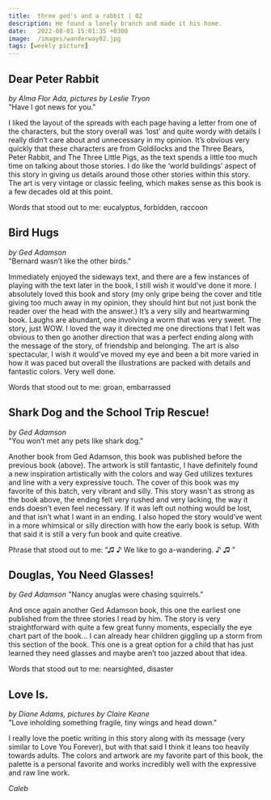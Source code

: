 ```yaml
---
title:  three ged's and a rabbit | 02
description: He found a lonely branch and made it his home.
date:   2022-08-01 15:01:35 +0300
image:  /images/wanderway02.jpg
tags: [weekly picture]
---
```

## Dear Peter Rabbit
*by Alma Flor Ada, pictures by Leslie Tryon* <br>
"Have I got news for you."

I liked the layout of the spreads with each page having a letter from one of the characters, but the story overall was ‘lost’ and quite wordy with details I really didn’t care about and unnecessary in my opinion. It’s obvious very quickly that these characters are from Goldilocks and the Three Bears, Peter Rabbit, and The Three Little Pigs, as the text spends a little too much time on talking about those stories. I do like the ‘world buildings’ aspect of this story in giving us details around those other stories within this story. The art is very vintage or classic feeling, which makes sense as this book is a few decades old at this point.

Words that stood out to me: eucalyptus, forbidden, raccoon


## Bird Hugs
*by Ged Adamson* <br>
"Bernard wasn’t like the other birds."

Immediately enjoyed the sideways text, and there are a few instances of playing with the text later in the book, I still wish it would’ve done it more. I absolutely loved this book and story (my only gripe being the cover and title giving too much away in my opinion, they should hint but not just bonk the reader over the head with the answer.) It’s a very silly and heartwarming book. Laughs are abundant, one involving a worm that was very sweet. The story, just WOW. I loved the way it directed me one directions that I felt was obvious to then go another direction that was a perfect ending along with the message of the story, of friendship and belonging. The art is also spectacular, I wish it would’ve moved my eye and been a bit more varied in how it was paced but overall the illustrations are packed with details and fantastic colors. Very well done.

Words that stood out to me: groan, embarrassed


## Shark Dog and the School Trip Rescue!
*by Ged Adamson* <br>
"You won’t met any pets like shark dog."

Another book from Ged Adamson, this book was published before the previous book (above). The artwork is still fantastic, I have definitely found a new inspiration artistically with the colors and way Ged utilizes textures and line with a very expressive touch. The cover of this book was my favorite of this batch, very vibrant and silly. This story wasn't as strong as the book above, the ending felt very rushed and very lacking, the way it ends doesn’t even feel necessary. If it was left out nothing would be lost, and that isn’t what I want in an ending. I also hoped the story would’ve went in a more whimsical or silly direction with how the early book is setup. With that said it is still a very fun book and quite creative.

Phrase that stood out to me: “♫ ♪ We like to go a-wandering. ♪ ♫ ”


## Douglas, You Need Glasses!
*by Ged Adamson*
"Nancy anuglas were chasing squirrels."

And once again another Ged Adamson book, this one the earliest one published from the three stories I read by him. The story is very straightforward with quite a few great funny moments, especially the eye chart part of the book… I can already hear children giggling up a storm from this section of the book. This one is a great option for a child that has just learned they need glasses and maybe aren’t too jazzed about that idea.

Words that stood out to me: nearsighted, disaster


## Love Is.

*by Diane Adams, pictures by Claire Keane* <br>
"Love inholding something fragile, tiny wings and head down."

I really love the poetic writing in this story along with its message (very similar to Love You Forever), but with that said I think it leans too heavily towards adults. The colors and artwork are my favorite part of this book, the palette is a personal favorite and works incredibly well with the expressive and raw line work.

*Caleb*
